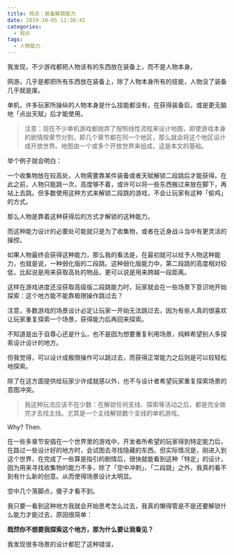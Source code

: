 ```yaml
---
title: 视点：装备解锁能力
date: 2019-10-05 11:36:42
categories:
  - 视点
tags:
  - 人物能力
---
```


我发现，不少游戏都把人物该有的东西放在装备上，而不是人物本身。

网游，几乎是都把所有东西放在装备上，除了人物本身所有的技能，人物没了装备几乎就是废。

单机，许多玩家所操纵的人物本身是什么技能都没有，在获得装备后，或是更无脑地「点出天赋」后才能使用。

> 注意：现在不少单机游戏都抛弃了按照线性流程来设计地图，即使游戏本身的剧情按章节分割，即几个章节都在同一个地区，那么就会将这个地区设计成开放世界。地图由一个或多个开放世界来组成，这是本文的基础。

举个例子就会明白：

一个收集物放在较高处，人物需要靠某件装备或者天赋解锁二段跳后才能获得。在此之前，人物只能跳一次，高度够不着，或许可以将一些东西搬过来放在脚下，再站上去跳。但多数使用这种方式来解锁二段跳的游戏，不会让玩家有这种「偷鸡」的方式。

那么人物是靠着这种获得后的方式才解锁的这种能力。

而这种能力设计的必要处可能就只是为了收集物，或者在近身战斗当中有更灵活的操控。

如果人物最终会获得这种能力，那么我的看法是，在最初就可以给予人物这种能力，也就是说，一种弱化版的二段跳。这种弱化版能力中，第二段跳的高度相对较低，比起说是用来获取高处的物品，更可以说是用来跨越一段距离。

这样在游戏进度还没获取高级版二段跳能力时，玩家就会在一些场景下意识地开始探索：这个地方能不能靠极限操作跳过去？

注意，多数游戏的场景设计必定让玩家一开始无法跳过去，因为有些人真的很喜欢让玩家重复探索一个场景，获得能力后再回来探索。

不知道是出于自尊心还是什么，也不是因为想要重复利用场景，纯粹希望别人多探索设计设计的地方。

但我觉得，可以设计成极限操作可以跳过去，而获得正常能力之后则是可以较轻松地探索。

除了在这方面提供给玩家少许成就感以外，也不与设计者希望玩家重复探索场景的意图冲突。

> 我这种玩法应该不在少数：在解锁任何支线、探索等活动之后，都是完全做完才去找主线。尤其是一个主线解锁数个支线的单机游戏。

Why? Then.

在一些多章节安插在一个世界里的游戏中，开发者所希望的玩家得到特定能力后，在路过一些设计好的地方时，会试图去寻找隐藏的东西。但实际情况是，刚进入到这个世界，在完成了一些算是指引的剧情后，很快就能看到这种「特定」的设计，因为用来寻找收集物的能力不多，除了「空中冲刺」、「二段跳」之外，我真的看不到有什么新的创意。从而使得场景设计太明显。

空中几个落脚点，傻子才看不到。

我只要一看到这种地方我就会开始思考怎么过去，我真的懒得管是不是还要解锁什么能力才能过去，原因很简单：

**既然你不想要我探索这个地方，那为什么要让我看见？**

我发现很多场景的设计都犯了这种错误，